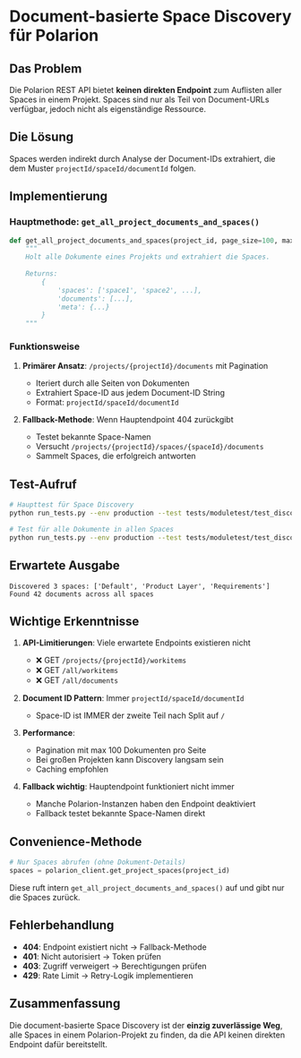 # Document-basierte Space Discovery für Polarion

## Das Problem

Die Polarion REST API bietet **keinen direkten Endpoint** zum Auflisten aller Spaces in einem Projekt. Spaces sind nur als Teil von Document-URLs verfügbar, jedoch nicht als eigenständige Ressource.

## Die Lösung

Spaces werden indirekt durch Analyse der Document-IDs extrahiert, die dem Muster `projectId/spaceId/documentId` folgen.

## Implementierung

### Hauptmethode: `get_all_project_documents_and_spaces()`

```python
def get_all_project_documents_and_spaces(project_id, page_size=100, max_pages=None):
    """
    Holt alle Dokumente eines Projekts und extrahiert die Spaces.
    
    Returns:
        {
            'spaces': ['space1', 'space2', ...],
            'documents': [...],
            'meta': {...}
        }
    """
```

### Funktionsweise

1. **Primärer Ansatz**: `/projects/{projectId}/documents` mit Pagination
   - Iteriert durch alle Seiten von Dokumenten
   - Extrahiert Space-ID aus jedem Document-ID String
   - Format: `projectId/spaceId/documentId`

2. **Fallback-Methode**: Wenn Hauptendpoint 404 zurückgibt
   - Testet bekannte Space-Namen
   - Versucht `/projects/{projectId}/spaces/{spaceId}/documents`
   - Sammelt Spaces, die erfolgreich antworten

## Test-Aufruf

```bash
# Haupttest für Space Discovery
python run_tests.py --env production --test tests/moduletest/test_discovery.py::TestDiscovery::test_discover_project_spaces -xvs

# Test für alle Dokumente in allen Spaces
python run_tests.py --env production --test tests/moduletest/test_discovery.py::TestDiscovery::test_discover_all_documents_in_all_spaces -xvs
```

## Erwartete Ausgabe

```
Discovered 3 spaces: ['Default', 'Product Layer', 'Requirements']
Found 42 documents across all spaces
```

## Wichtige Erkenntnisse

1. **API-Limitierungen**: Viele erwartete Endpoints existieren nicht
   - ❌ GET `/projects/{projectId}/workitems` 
   - ❌ GET `/all/workitems`
   - ❌ GET `/all/documents`

2. **Document ID Pattern**: Immer `projectId/spaceId/documentId`
   - Space-ID ist IMMER der zweite Teil nach Split auf `/`

3. **Performance**: 
   - Pagination mit max 100 Dokumenten pro Seite
   - Bei großen Projekten kann Discovery langsam sein
   - Caching empfohlen

4. **Fallback wichtig**: Hauptendpoint funktioniert nicht immer
   - Manche Polarion-Instanzen haben den Endpoint deaktiviert
   - Fallback testet bekannte Space-Namen direkt

## Convenience-Methode

```python
# Nur Spaces abrufen (ohne Dokument-Details)
spaces = polarion_client.get_project_spaces(project_id)
```

Diese ruft intern `get_all_project_documents_and_spaces()` auf und gibt nur die Spaces zurück.

## Fehlerbehandlung

- **404**: Endpoint existiert nicht → Fallback-Methode
- **401**: Nicht autorisiert → Token prüfen
- **403**: Zugriff verweigert → Berechtigungen prüfen
- **429**: Rate Limit → Retry-Logik implementieren

## Zusammenfassung

Die document-basierte Space Discovery ist der **einzig zuverlässige Weg**, alle Spaces in einem Polarion-Projekt zu finden, da die API keinen direkten Endpoint dafür bereitstellt.